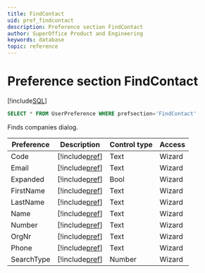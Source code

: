 ```yaml
---
title: FindContact
uid: pref_findcontact
description: Preference section FindContact
author: SuperOffice Product and Engineering
keywords: database
topic: reference
---
```


# Preference section FindContact

[!include[SQL](./includes/to-view-pref.md)]

```SQL
SELECT * FROM UserPreference WHERE prefsection='FindContact'
```

Finds companies dialog.

| Preference | Description | Control type | Access |
|---|---|---|---|
| Code | [!include[pref](./includes/pref-filter.md)] | Text | Wizard |
| Email | [!include[pref](./includes/pref-filter.md)] | Text | Wizard |
| Expanded | [!include[pref](./includes/pref-filter.md)] | Bool | Wizard |
| FirstName | [!include[pref](./includes/pref-filter.md)] | Text | Wizard |
| LastName | [!include[pref](./includes/pref-filter.md)] | Text | Wizard |
| Name | [!include[pref](./includes/pref-filter.md)] | Text | Wizard |
| Number | [!include[pref](./includes/pref-filter.md)] | Text | Wizard |
| OrgNr | [!include[pref](./includes/pref-filter.md)] | Text | Wizard |
| Phone | [!include[pref](./includes/pref-filter.md)] | Text | Wizard |
| SearchType | [!include[pref](./includes/pref-filter.md)] | Number | Wizard |
